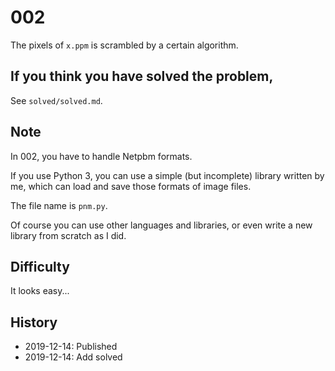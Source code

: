 # 002
The pixels of `x.ppm` is scrambled by a certain algorithm.

## If you think you have solved the problem,
See `solved/solved.md`.

## Note
In 002, you have to handle Netpbm formats.

If you use Python 3, you can use a simple (but incomplete)
library written by me,
which can load and save those formats of image files.

The file name is `pnm.py`.

Of course you can use other languages and libraries,
or even write a new library from scratch as I did.

## Difficulty
It looks easy...

## History
* 2019-12-14: Published
* 2019-12-14: Add solved

